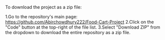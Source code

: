 To download the project as a zip file:

1.Go to the repository's main page: https://github.com/Abirchowdhury222/Food-Cart-Project
2.Click on the "Code" button at the top-right of the file list.
3.Select "Download ZIP" from the dropdown to download the entire repository as a zip file.
